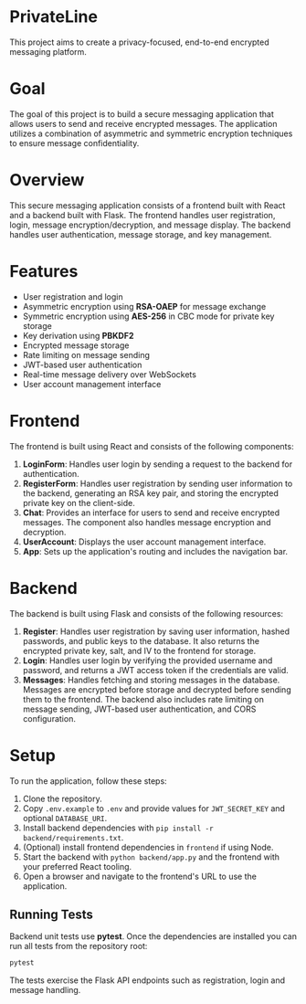 # PrivateLine
This project aims to create a privacy-focused, end-to-end encrypted messaging platform.

# Goal
The goal of this project is to build a secure messaging application that allows users to send and receive encrypted messages. The application utilizes a combination of asymmetric and symmetric encryption techniques to ensure message confidentiality.

# Overview
This secure messaging application consists of a frontend built with React and a backend built with Flask. The frontend handles user registration, login, message encryption/decryption, and message display. The backend handles user authentication, message storage, and key management.

# Features
- User registration and login
- Asymmetric encryption using **RSA-OAEP** for message exchange
- Symmetric encryption using **AES-256** in CBC mode for private key storage
- Key derivation using **PBKDF2**
- Encrypted message storage
- Rate limiting on message sending
- JWT-based user authentication
- Real-time message delivery over WebSockets
- User account management interface

# Frontend
The frontend is built using React and consists of the following components:
1. **LoginForm**: Handles user login by sending a request to the backend for authentication.
2. **RegisterForm**: Handles user registration by sending user information to the backend, generating an RSA key pair, and storing the encrypted private key on the client-side.
3. **Chat**: Provides an interface for users to send and receive encrypted messages. The component also handles message encryption and decryption.
4. **UserAccount**: Displays the user account management interface.
5. **App**: Sets up the application's routing and includes the navigation bar.

# Backend
The backend is built using Flask and consists of the following resources:
1. **Register**: Handles user registration by saving user information, hashed passwords, and public keys to the database. It also returns the encrypted private key, salt, and IV to the frontend for storage.
2. **Login**: Handles user login by verifying the provided username and password, and returns a JWT access token if the credentials are valid.
3. **Messages**: Handles fetching and storing messages in the database. Messages are encrypted before storage and decrypted before sending them to the frontend.
The backend also includes rate limiting on message sending, JWT-based user authentication, and CORS configuration.

# Setup
To run the application, follow these steps:
1. Clone the repository.
2. Copy `.env.example` to `.env` and provide values for `JWT_SECRET_KEY` and optional `DATABASE_URI`.
3. Install backend dependencies with `pip install -r backend/requirements.txt`.
4. (Optional) install frontend dependencies in `frontend` if using Node.
5. Start the backend with `python backend/app.py` and the frontend with your preferred React tooling.
6. Open a browser and navigate to the frontend's URL to use the application.

## Running Tests
Backend unit tests use **pytest**. Once the dependencies are installed you can
run all tests from the repository root:

```bash
pytest
```

The tests exercise the Flask API endpoints such as registration, login and
message handling.
